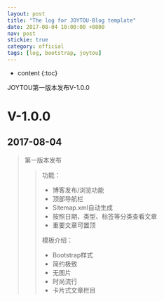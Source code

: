 ```yaml
---
layout: post
title: "The log for JOYTOU-Blog template"
date: 2017-08-04 10:00:00 +0800
nav: post
stickie: true
category: official
tags: [log, bootstrap, joytou]
---
```


* content
{:toc}

JOYTOU第一版本发布V-1.0.0
<!-- more -->
# V-1.0.0
## 2017-08-04
> 第一版本发布
>> 功能：
>> - 博客发布/浏览功能
>> - 顶部导航栏
>> - Sitemap.xml自动生成
>> - 按照日期、类型、标签等分类查看文章
>> - 重要文章可置顶
>>
>> 模板介绍：
>> - Bootstrap样式
>> - 简约极致
>> - 无图片
>> - 时尚流行
>> - 卡片式文章栏目
